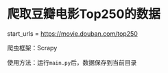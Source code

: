 # 爬取豆瓣电影Top250的数据

start_urls = https://movie.douban.com/top250

爬虫框架：Scrapy

使用方法：运行`main.py`后，数据保存到当前目录